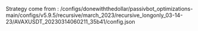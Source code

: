 Strategy come from : /configs/donewiththedollar/passivbot_optimizations-main/configs/v5.9.5/recursive/march_2023/recursive_longonly_03-14-23/AVAXUSDT_20230314060211_35b41/config.json